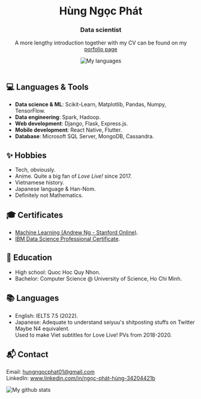 <div align="center">
  <div>
    <h1> Hùng Ngọc Phát </h1> 
    <h3>Data scientist</h3>
    <p>A more lengthy introduction together with my CV can be found on my <a href="https://hungngocphat01.netlify.app/">porfolio page</a></p>
  </div>
  
  <div>
    <img align="" alt="My languages" src="https://github-readme-stats.vercel.app/api/top-langs/?username=hungngocphat01&theme=tokyonight&hide=html&langs_count=6&layout=compact"/>
  </div>
</div>
<br>


## 💻 Languages & Tools
- **Data science & ML**: Scikit-Learn, Matplotlib, Pandas, Numpy, TensorFlow.
- **Data engineering**: Spark, Hadoop.
- **Web development**: Django, Flask, Express.js.
- **Mobile development**: React Native, Flutter.
- **Database**: Microsoft SQL Server, MongoDB, Cassandra.

## ✨ Hobbies
- Tech, obviously.
- Anime. Quite a big fan of _Love Live!_ since 2017.
- Vietnamese history.
- Japanese language & Han-Nom.
- Definitely not Mathematics.

## 🎓 Certificates
- [Machine Learning (Andrew Ng - Stanford Online)](https://www.coursera.org/account/accomplishments/verify/DPZ3S3FGH7ML).
- [IBM Data Science Professional Certificate](https://coursera.org/share/97bfd03f03fea5d53380d408d9d27d67).

## 🏫 Education
- High school: Quoc Hoc Quy Nhon.
- Bachelor: Computer Science @ University of Science, Ho Chi Minh.

## 📚 Languages
- English: IELTS 7.5 (2022).<br>
- Japanese: Adequate to understand seiyuu's shitposting stuffs on Twitter Maybe N4 equivalent.  
  Used to make Viet subtitles for Love Live! PVs from 2018-2020.

## 📬 Contact
Email: hungngocphat01@gmail.com  
LinkedIn: www.linkedin.com/in/ngọc-phát-hùng-34204421b 

<div>
    <img align="" alt="My github stats" src="https://github-readme-stats.vercel.app/api?username=hungngocphat01&show_icons=true&theme=tokyonight"/>
</div>
